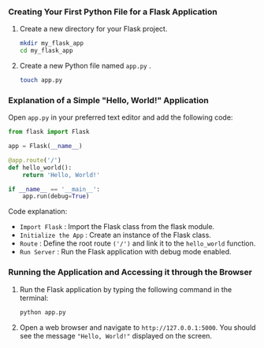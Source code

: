 <div class="space-y-3">
  <h3 class="text-lg leading-snug dark:text-zinc-300"><strong>Creating Your First Python File for a Flask Application</strong></h3>
  <ol className="list-decimal space-y-3 pb-2 pl-10">
  <li>
    <p>Create a new directory for your Flask project.</p>
    
```bash
mkdir my_flask_app
cd my_flask_app
```
  </li>

  <li>
    <p>Create a new Python file named <code>app.py</code> .</p>

```bash
touch app.py
```

  </li>
  </ol>
</div>

<div class="space-y-3">
  <h3 class="text-lg leading-snug dark:text-zinc-300"><strong>Explanation of a Simple "Hello, World!" Application</strong></h3>
  <p>Open <code>app.py</code> in your preferred text editor and add the following code:</p>

```python
from flask import Flask

app = Flask(__name__)

@app.route('/')
def hello_world():
    return 'Hello, World!'

if __name__ == '__main__':
    app.run(debug=True)
```

  <p>Code explanation:</p>
  <ul className="list-disc space-y-3 pb-2 pl-10">
    <li><code>Import Flask</code> : Import the Flask class from the flask module.</li>
    <li><code>Initialize the App</code> : Create an instance of the Flask class.</li>
    <li><code>Route</code> : Define the root route <code>('/')</code> and link it to the <code>hello_world</code> function.</li>
    <li><code>Run Server</code> : Run the Flask application with debug mode enabled.</li> 
  </ul>
</div>


<div class="space-y-3">
  <h3 class="text-lg leading-snug dark:text-zinc-300"><strong>Running the Application and Accessing it through the Browser</strong></h3>
  <ol className="list-decimal space-y-3 pb-2 pl-10">
  <li>
    <p>Run the Flask application by typing the following command in the terminal:</p>
    
```bash
python app.py
```
  </li>

  <li>
    <p>Open a web browser and navigate to <code>http://127.0.0.1:5000</code>. You should see the message <code>"Hello, World!"</code> displayed on the screen.</p>
  </li>
  </ol>
</div>